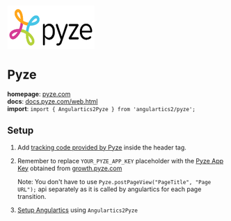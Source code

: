 <img 
    src="../../../assets/svg/pyze.svg" 
    alt="pyze analytics logo"
    height="100px"
    width="200px" />

# Pyze 

__homepage__: [pyze.com](https://www.pyze.com/)  
__docs__: [docs.pyze.com/web.html](https://docs.pyze.com/web.html)  
__import__: `import { Angulartics2Pyze } from 'angulartics2/pyze';`  

## Setup

1. Add [tracking code provided by Pyze](https://docs.pyze.com/web.html#add-code-in-your-web-or-saas-app-to-use-the-pyze-sdk) inside the header tag.

2. Remember to replace `YOUR_PYZE_APP_KEY` placeholder with the [Pyze App Key](https://docs.pyze.com/web.html#get-pyze-app-key) obtained from [growth.pyze.com](https://growth.pyze.com)

   Note: You don't have to use `Pyze.postPageView("PageTitle", "Page URL");` api separately as it is called by angulartics for each page transition. 

3. [Setup Angulartics](https://github.com/angulartics/angulartics2/tree/master#installation) using `Angulartics2Pyze`